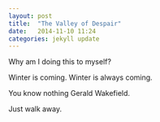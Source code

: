 ```yaml
---
layout: post
title:  "The Valley of Despair"
date:   2014-11-10 11:24
categories: jekyll update
---
```


Why am I doing this to myself?

Winter is coming.  Winter is always coming.

You know nothing Gerald Wakefield.

Just walk away.
